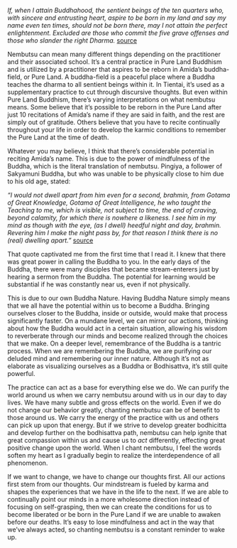 _If, when I attain Buddhahood, the sentient beings of the ten quarters who, with sincere and entrusting heart, aspire to be born in my land and say my name even ten times, should not be born there, may I not attain the perfect enlightenment. Excluded are those who commit the five grave offenses and those who slander the right Dharma._ [source](https://sanmateobuddhisttemple.org/48-vows-of-bodhisattva-dharmakara/#_ftn6)

Nembutsu can mean many different things depending on the practitioner and their associated school. It’s a central practice in Pure Land Buddhism and is utilized by a practitioner that aspires to be reborn in Amida’s buddha-field, or Pure Land. A buddha-field is a peaceful place where a Buddha teaches the dharma to all sentient beings within it. In Tientai, it’s used as a supplementary practice to cut through discursive thoughts. But even within Pure Land Buddhism, there’s varying interpretations on what nembutsu means. Some believe that it’s possible to be reborn in the Pure Land after just 10 recitations of Amida’s name if they are said in faith, and the rest are simply out of gratitude. Others believe that you have to recite continually throughout your life in order to develop the karmic conditions to remember the Pure Land at the time of death.

Whatever you may believe, I think that there’s considerable potential in reciting Amida’s name. This is due to the power of mindfulness of the Buddha, which is the literal translation of nembutsu. Pingiya, a follower of Sakyamuni Buddha, but who was unable to be physically close to him due to his old age, stated:

_“I would not dwell apart from him even for a second, brahmin, from Gotama of Great Knowledge, Gotama of Great Intelligence, he who taught the Teaching to me, which is visible, not subject to time, the end of craving, beyond calamity, for which there is nowhere a likeness. I see him in my mind as though with the eye, (as I dwell) heedful night and day, brahmin. Revering him I make the night pass by, for that reason I think there is no (real) dwelling apart.”_ [source](https://ancient-buddhist-texts.net/English-Texts/Way-to-the-Beyond/The-Way-to-the-Beyond-Epilogue-2.htm)

That quote captivated me from the first time that I read it. I knew that there was great power in calling the Buddha to you. In the early days of the Buddha, there were many disciples that became stream-enterers just by hearing a sermon from the Buddha. The potential for learning would be substantial if he was constantly near us, even if not physically.

This is due to our own Buddha Nature. Having Buddha Nature simply means that we all have the potential within us to become a Buddha. Bringing ourselves closer to the Buddha, inside or outside, would make that process significantly faster. On a mundane level, we can mirror our actions, thinking about how the Buddha would act in a certain situation, allowing his wisdom to reverberate through our minds and become realized through the choices that we make. On a deeper level, remembrance of the Buddha is a tantric process. When we are remembering the Buddha, we are purifying our deluded mind and remembering our inner nature. Although it’s not as elaborate as visualizing ourselves as a Buddha or Bodhisattva, it’s still quite powerful.

The practice can act as a base for everything else we do. We can purify the world around us when we carry nembutsu around with us in our day to day lives. We have many subtle and gross effects on the world. Even if we do not change our behavior greatly, chanting nembutsu can be of benefit to those around us. We carry the energy of the practice with us and others can pick up upon that energy. But if we strive to develop greater bodhicitta and develop further on the bodhisattva path, nembutsu can help ignite that great compassion within us and cause us to _act_ differently, effecting great positive change upon the world. When I chant nembutsu, I feel the words soften my heart as I gradually begin to realize the interdependence of all phenomenon.

If we want to change, we have to change our thoughts first. All our actions first stem from our thoughts. Our mindstream is fueled by karma and shapes the experiences that we have in the life to the next. If we are able to continually point our minds in a more wholesome direction instead of focusing on self-grasping, then we can create the conditions for us to become liberated or be born in the Pure Land if we are unable to awaken before our deaths. It’s easy to lose mindfulness and act in the way that we’ve always acted, so chanting nembutsu is a constant reminder to wake up.
